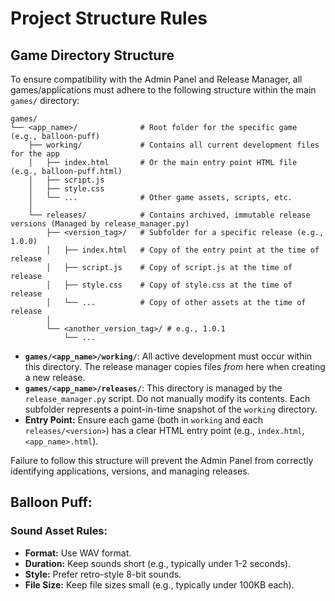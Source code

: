 # Project Structure Rules

## Game Directory Structure

To ensure compatibility with the Admin Panel and Release Manager, all games/applications must adhere to the following structure within the main `games/` directory:

```
games/
└── <app_name>/              # Root folder for the specific game (e.g., balloon-puff)
    ├── working/             # Contains all current development files for the app
    │   ├── index.html       # Or the main entry point HTML file (e.g., balloon-puff.html)
    │   ├── script.js
    │   ├── style.css
    │   └── ...              # Other game assets, scripts, etc.
    │
    └── releases/            # Contains archived, immutable release versions (Managed by release_manager.py)
        ├── <version_tag>/   # Subfolder for a specific release (e.g., 1.0.0)
        │   ├── index.html   # Copy of the entry point at the time of release
        │   ├── script.js    # Copy of script.js at the time of release
        │   ├── style.css    # Copy of style.css at the time of release
        │   └── ...          # Copy of other assets at the time of release
        │
        └── <another_version_tag>/ # e.g., 1.0.1
            └── ...
```

-   **`games/<app_name>/working/`**: All active development must occur within this directory. The release manager copies files *from* here when creating a new release.
-   **`games/<app_name>/releases/`**: This directory is managed by the `release_manager.py` script. Do not manually modify its contents. Each subfolder represents a point-in-time snapshot of the `working` directory.
-   **Entry Point:** Ensure each game (both in `working` and each `releases/<version>`) has a clear HTML entry point (e.g., `index.html`, `<app_name>.html`).

Failure to follow this structure will prevent the Admin Panel from correctly identifying applications, versions, and managing releases.



## Balloon Puff:

### Sound Asset Rules:

-   **Format:** Use WAV format.
-   **Duration:** Keep sounds short (e.g., typically under 1-2 seconds).
-   **Style:** Prefer retro-style 8-bit sounds.
-   **File Size:** Keep file sizes small (e.g., typically under 100KB each).